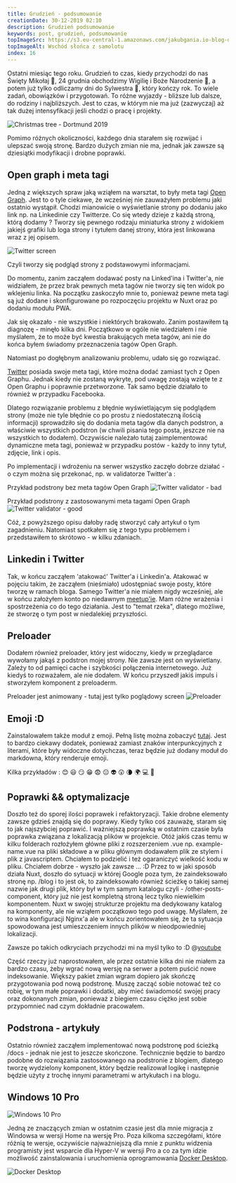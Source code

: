 ```yaml
---
title: Grudzień - podsumowanie
creationDate: 30-12-2019 02:10
description: Grudzień podsumowanie
keywords: post, grudzień, podsumowanie
topImageSrc: https://s3.eu-central-1.amazonaws.com/jakubgania.io-blog-data/30-12-2019-grudzien-podsumowanie/top-image.jpg
topImageAlt: Wschód słońca z samolotu
index: 16
---
```


Ostatni miesiąc tego roku. Grudzień to czas, kiedy przychodzi do nas
Święty Mikołaj :santa:, 24 grudnia obchodzimy Wigilię i Boże Narodzenie :christmas_tree:,
a potem już tylko odliczamy dni do Sylwestra :champagne:, który kończy rok. To wiele zadań, obowiązków i przygotowań. To różne wyjazdy - bliższe lub dalsze, do rodziny i najbliższych. Jest to czas, w którym nie ma już (zazwyczaj) aż tak dużej intensyfikacji jeśli chodzi o pracę i projekty.

![Christmas tree - Dortmund 2019](https://s3.eu-central-1.amazonaws.com/jakubgania.io-blog-data/30-12-2019-grudzien-podsumowanie/xtree.jpg)

Pomimo różnych okoliczności, każdego dnia starałem się rozwijać
i ulepszać swoją stronę. Bardzo dużych zmian nie ma, jednak jak zawsze są dziesiątki modyfikacji i drobne poprawki.

## Open graph i meta tagi

Jedną z większych spraw jaką wziąłem na warsztat, to były meta tagi [Open Graph](https://ogp.me/).
Jest to o tyle ciekawe, że wcześniej nie zauważyłem problemu jaki ostatnio wystąpił. Chodzi mianowicie o wyświetlanie strony po dodaniu jako link np. na Linkedinie czy Twitterze.
Co się wtedy dzieje z każdą stroną, którą dodamy ?
Tworzy się pewnego rodzaju miniaturka strony z widokiem jakiejś grafiki lub loga strony i tytułem danej strony, która jest linkowana wraz z jej opisem.

![Twitter screen](https://s3.eu-central-1.amazonaws.com/jakubgania.io-blog-data/30-12-2019-grudzien-podsumowanie/twitter-1.PNG)

Czyli tworzy się podgląd strony z podstawowymi informacjami.

Do momentu, zanim zacząłem dodawać posty na Linked'ina i Twitter'a, nie widziałem, że przez brak pewnych meta tagów nie tworzy się ten widok po wklejeniu linka. Na początku zaskoczyło mnie to, ponieważ pewne meta tagi są już dodane i skonfigurowane po rozpoczęciu projektu w Nuxt oraz po dodaniu modułu PWA.  

Jak się okazało - nie wszystkie i niektórych brakowało. Zanim postawiłem tą diagnozę - minęło kilka dni.
Początkowo w ogóle nie wiedziałem i nie myślałem, że to może być kwestia brakujących meta tagów, ani nie do końca byłem
świadomy przeznaczenia tagów Open Graph.

Natomiast po dogłębnym analizowaniu problemu, udało się go rozwiązać.

[Twitter](https://developer.twitter.com/en/docs/tweets/optimize-with-cards/overview/markup) posiada swoje meta tagi, które można dodać zamiast tych z Open Graphu. Jednak kiedy nie zostaną wykryte, pod uwagę zostają wzięte te z Open Graphu i poprawnie przetworzone. Tak samo będzie działało to również w przypadku Facebooka.

Dlatego rozwiązanie problemu z błędnie wyświetlającym się podglądem strony (może nie tyle błędnie co po prostu z niedostateczną ilością informacji) sprowadziło się do dodania meta tagów dla danych podstron, a właściwie wszystkich podstron (w chwili pisania tego posta, jeszcze nie na wszystkich to dodałem). Oczywiście należało tutaj zaimplementować dynamiczne meta tagi, ponieważ w przypadku  postów - każdy to inny tytuł, zdjęcie, link i opis.

Po implementacji i wdrożeniu na serwer wszystko zaczęło dobrze działać - o czym można się przekonać, np. w validatorze Twitter'a :

Przykład podstrony bez meta tagów Open Graph
![Twitter validator - bad](https://s3.eu-central-1.amazonaws.com/jakubgania.io-blog-data/30-12-2019-grudzien-podsumowanie/twitter-validator-bad.PNG)

Przykład podstrony z zastosowanymi meta tagami Open Graph
![Twitter validator - good](https://s3.eu-central-1.amazonaws.com/jakubgania.io-blog-data/30-12-2019-grudzien-podsumowanie/twitter-validator-good.PNG)

Cóż, z powyższego opisu dałoby radę stworzyć cały artykuł o tym zagadnieniu. Natomiast spotkałem się z tego typu problemem i przedstawiłem to skrótowo - w kilku zdaniach.

## Linkedin i Twitter

Tak, w końcu zacząłem 'atakować' Twitter'a i Linkedin'a. Atakować w pojęciu takim, że zacząłem (nieśmiało) udostępniać swoje posty, które tworzę w ramach bloga. Samego Twitter'a nie miałem nigdy wcześniej, ale w końcu założyłem konto po niedawnym [meetup'ie](/post/30-11-2019-itcorner-tech-meetup-5-jak-zostac-dobrym-seniorem-w-it). Mam różne wrażenia i spostrzeżenia co do tego działania. Jest to "temat rzeka", dlatego możliwe, że stworzę o tym post w niedalekiej przyszłości. 

## Preloader

Dodałem również preloader, który jest widoczny, kiedy w przeglądarce wywołamy jakąś z podstron mojej strony. Nie zawsze jest on wyświetlany. Zależy to od pamięci cache i szybkości połączenia internetowego. Już kiedyś to rozważałem, ale nie dodałem. W końcu przyszedł jakiś impuls i stworzyłem komponent z preloaderm.

Preloader jest animowany - tutaj jest tylko poglądowy screen
![Preloader](https://s3.eu-central-1.amazonaws.com/jakubgania.io-blog-data/30-12-2019-grudzien-podsumowanie/preloader.png)

## Emoji :D

Zainstalowałem także moduł z emoji. Pełną listę można zobaczyć [tutaj](https://github.com/markdown-it/markdown-it-emoji/blob/master/lib/data/full.json). Jest to bardzo ciekawy dodatek, ponieważ zamiast znaków interpunkcyjnych z literami, które były widoczne dotychczas, teraz będzie już dodany moduł do markdowna, który renderuje emoji.

Kilka przykładów :
:blush: :smiley: :smirk: :grin: :fearful: :neutral_face: :alien: :astonished: :waning_crescent_moon: :earth_africa: :computer: :twisted_rightwards_arrows: 

## Poprawki && optymalizacje

Doszło też do sporej ilości poprawek i refaktoryzacji. Takie drobne elementy zawsze gdzieś znajdą się do poprawy. Kiedy tylko coś zauważę, staram się to jak najszybciej poprawić. I ważniejszą poprawką w ostatnim czasie była poprawka związana z lokalizacją plików w projekcie. Otóż jakiś czas temu w kilku folderach rozłożyłem główne pliki z rozszerzeniem .vue np. example-name.vue na pliki składowe a w pliku głównym dodawałem plik ze stylem i plik z javascriptem. Chciałem to podzielić i też ogaraniczyć wielkość kodu w pliku. Chciałem dobrze - wyszło jak zawsze ... :D Przez to w jaki sposób działa Nuxt, doszło do sytuacji w której Google poza tym, że zaindeksowało stronę np. /blog i to jest ok, to zaindeksowało również ścieżkę o takiej samej nazwie jak drugi plik, który był w tym samym katalogu czyli - /other-posts-component, który już nie jest kompletną stroną lecz tylko niewielkim komponentem. Nuxt w swojej strukturze projektu ma dedykowany katalog na komponenty, ale nie wziąłem początkowo tego pod uwagę. Myślałem, że to wina konfiguracji Nginx'a ale w końcu zorientowałem się, że ta sytuacja spowodowana jest umieszczeniem innych plików w nieodpowiedniej lokalizacji.

Zawsze po takich odkryciach przychodzi mi na myśl tylko to :D
@[youtube](https://www.youtube.com/watch?v=2-TboIuqKDY)

Część rzeczy już naprostowałem, ale przez ostatnie kilka dni nie miałem za bardzo czasu, żeby wgrać nową wersję na serwer a potem puścić nowe indeksowanie. Większy pakiet zmian wgram dopiero jak skończę przygotowania pod nową podstronę. Muszę zacząć sobie notować też co robię, w tym małe poprawki i dodatki, aby mieć świadomość swojej pracy oraz dokonanych zmian, ponieważ z biegiem czasu ciężko jest sobie przypomnieć nad czym dokładnie pracowałem.

## Podstrona - artykuły

Ostatnio również zacząłem implementować nową podstronę pod ścieżką /docs - jednak nie jest to jeszcze skończone. Technicznie będzie to bardzo podobne do rozwiązania zastosowanego na podstronie z blogiem, dlatego tworzę wydzielony komponent, który będzie realizował logikę i następnie będzie użyty z trochę innymi parametrami w artykułach i na blogu.

## Windows 10 Pro

![Windows 10 Pro](https://s3.eu-central-1.amazonaws.com/jakubgania.io-blog-data/30-12-2019-grudzien-podsumowanie/windows-10-pro.PNG)

Jedną ze znaczących zmian w ostatnim czasie jest dla mnie migracja z Windowsa w wersji Home na wersję Pro. Poza kilkoma szczegółami, które różnią te wersje, oczywiście najważniejszą dla mnie z punktu widzenia programisty jest wsparcie dla Hyper-V w wersji Pro a co za tym idzie możliwość zainstalowania i uruchomienia oprogramowania [Docker Desktop](https://docs.docker.com/docker-for-windows/install/).

![Docker Desktop](https://s3.eu-central-1.amazonaws.com/jakubgania.io-blog-data/30-12-2019-grudzien-podsumowanie/docker-desktop.PNG)
